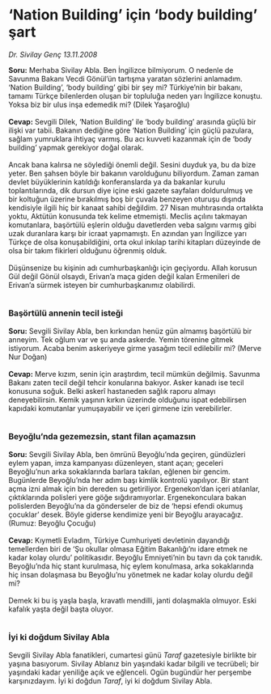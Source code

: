 # ‘Nation Building’ için ‘body building’ şart

*Dr. Sivilay Genç 13.11.2008*

<div class="taraf_structure_2col_1zq">
<div class="margen_n">



 <p><b>Soru:</b> Merhaba Sivilay Abla. Ben İngilizce bilmiyorum. O nedenle de Savunma Bakanı Vecdi Gönül’ün tartışma yaratan sözlerini anlamadım. ‘Nation Building’, ‘body building’ gibi bir şey mi? Türkiye’nin bir bakanı, tamamı Türkçe bilenlerden oluşan bir topluluğa neden yarı İngilizce konuştu. Yoksa biz bir ulus inşa edemedik mi? (Dilek Yaşaroğlu)<b> <br/><br/>Cevap:</b> Sevgili Dilek, ‘Nation Building’ ile ‘body building’ arasında güçlü bir ilişki var tabii. Bakanın dediğine göre ‘Nation Building’ için güçlü pazulara, sağlam yumruklara ihtiyaç varmış. Bu acı kuvveti kazanmak için de ‘body building’ yapmak gerekiyor doğal olarak. <br/><br/>Ancak bana kalırsa ne söylediği önemli değil. Sesini duyduk ya, bu da bize yeter. Ben şahsen böyle bir bakanın varolduğunu biliyordum. Zaman zaman devlet büyüklerinin katıldığı konferanslarda ya da bakanlar kurulu toplantılarında, dik dursun diye içine eski gazete sayfaları doldurulmuş ve bir koltuğun üzerine bırakılmış boş bir çuvala benzeyen oturuşu dışında kendisiyle ilgili hiç bir kanaat sahibi değildim. 27 Nisan muhtırasında ortalıkta yoktu, Aktütün konusunda tek kelime etmemişti. Meclis açılını takmayan komutanlara, başörtülü eşlerin olduğu davetlerden veba salgını varmış gibi uzak duranlara karşı bir icraat yapmamıştı. En azından yarı İngilizce yarı Türkçe de olsa konuşabildiğini, orta okul inkılap tarihi kitapları düzeyinde de olsa bir takım fikirleri olduğunu öğrenmiş olduk. <br/><br/>Düşünsenize bu kişinin adı cumhurbaşkanlığı için geçiyordu. Allah korusun Gül değil Gönül olsaydı, Erivan’a maça giden değil kalan Ermenileri de Erivan’a sürmek isteyen bir cumhurbaşkanımız olabilirdi. <b><br/><br/><font size="3"><br/>Başörtülü annenin tecil isteği</font> </b><b><br/><br/>Soru:</b> Sevgili Sivilay Abla, ben kırkından henüz gün almamış başörtülü bir anneyim. Tek oğlum var ve şu anda askerde. Yemin törenine gitmek istiyorum. Acaba benim askeriyeye girme yasağım tecil edilebilir mi? (Merve Nur Doğan)<b> <br/><br/>Cevap:</b> Merve kızım, senin için araştırdım, tecil mümkün değilmiş. Savunma Bakanı zaten tecil değil tehcir konularına bakıyor. Asker kanadı ise tecil konusuna soğuk. Belki askerî hastaneden sağlık raporu almayı deneyebilirsin. Kemik yaşının kırkın üzerinde olduğunu ispat edebilirsen kapıdaki komutanlar yumuşayabilir ve içeri girmene izin verebilirler. <b><br/><br/><font size="3"><br/>Beyoğlu’nda gezemezsin, stant filan açamazsın</font> <br/><br/>Soru:</b> Sevgili Sivilay Abla, ben ömrünü Beyoğlu’nda geçiren, gündüzleri eylem yapan, imza kampanyası düzenleyen, stant açan; geceleri Beyoğlu’nun arka sokaklarında barlara takılan, eğlenen bir gencim. Bugünlerde Beyoğlu’nda her adım başı kimlik kontrolü yapılıyor. Bir stant açma izni almak için bin dereden su getiriliyor. Ergenekon’dan içeri atılanlar, çıktıklarında polisleri yere göğe sığdıramıyorlar. Ergenekonculara bakan polislerden Beyoğlu’na da gönderseler de biz de ‘hepsi efendi okumuş çocuklar’ desek. Böyle giderse kendimize yeni bir Beyoğlu arayacağız.(Rumuz: Beyoğlu Çocuğu)<b> <br/><br/>Cevap:</b> Kıymetli Evladım, Türkiye Cumhuriyeti devletinin dayandığı temellerden biri de ‘Şu okullar olmasa Eğitim Bakanlığı’nı idare etmek ne kadar kolay olurdu’ politikasıdır. Beyoğlu Emniyeti’nin bu tavrı da çok tanıdık. Beyoğlu’nda hiç stant kurulmasa, hiç eylem konulmasa, arka sokaklarında hiç insan dolaşmasa bu Beyoğlu’nu yönetmek ne kadar kolay olurdu değil mi? <br/><br/>Demek ki bu iş yaşla başla, kravatlı mendilli, janti dolaşmakla olmuyor. Eski kafalık yaşta değil başta oluyor. <b><br/><br/><font size="3"><br/>İyi ki doğdum Sivilay Abla</font></b> <br/><br/>Sevgili Sivilay Abla fanatikleri, cumartesi günü <i>Taraf</i> gazetesiyle birlikte bir yaşına basıyorum. Sivilay Ablanız bin yaşındaki kadar bilgili ve tecrübeli; bir yaşındaki kadar yeniliğe açık ve eğlenceli. Ogün bugündür her perşembe karşınızdayım. İyi ki doğdun <i>Taraf</i>, iyi ki doğdum Sivilay Abla.</p>
<br/>
<br/>
<br/>



<br/>


<div id="taraf_not">
</div>

</div>


</div>
